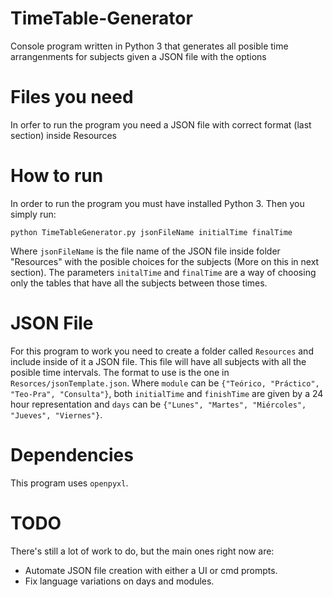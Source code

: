 # TimeTable-Generator
Console program written in Python 3 that generates all posible time arrangenments for subjects given a JSON file with the options
# Files you need
In orfer to run the program you need a JSON file with correct format (last section) inside Resources
# How to run
In order to run the program you must have installed Python 3.
Then you simply run:
```
python TimeTableGenerator.py jsonFileName initialTime finalTime
```
Where ```jsonFileName``` is the file name of the JSON file inside folder "Resources" with the posible choices for the subjects (More on this in next section). 
The parameters ```initalTime``` and ```finalTime``` are a way of choosing only the tables that have all the subjects between those times.

# JSON File
For this program to work you need to create a folder called ```Resources``` and include inside of it a JSON file. This file will have all subjects with all the posible time intervals.
The format to use is the one in ```Resorces/jsonTemplate.json```.
Where ```module``` can be ```{"Teórico, "Práctico", "Teo-Pra", "Consulta"}```, both ```initialTime``` and ```finishTime``` are given by a 24 hour representation and ```days``` can be ```{"Lunes", "Martes", "Miércoles", "Jueves", "Viernes"}```.

# Dependencies
This program uses ```openpyxl```.
# TODO
There's still a lot of work to do, but the main ones right now are:

- Automate JSON file creation with either a UI or cmd prompts.
- Fix language variations on days and modules.


